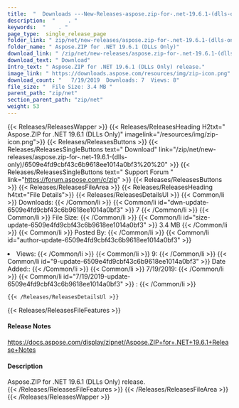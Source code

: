 ```yaml
---
title:  "  Downloads ---New-Releases-aspose.zip-for-.net-19.6.1-(dlls-only) . " 
description:  "    . " 
keywords:  "    . " 
page_type:  single_release_page
folder_link: " zip/net/new-releases/aspose.zip-for-.net-19.6.1-(dlls-only)/"
folder_name: " Aspose.ZIP for .NET 19.6.1 (DLLs Only)"
download_link: " /zip/net/new-releases/aspose.zip-for-.net-19.6.1-(dlls-only)/6509e4fd9cbf43c6b9618ee1014a0bf3"
download_text: " Download"
Intro_text: " Aspose.ZIP for .NET 19.6.1 (DLLs Only) release."
image_link: " https://downloads.aspose.com/resources/img/zip-icon.png"
download_count: "   7/19/2019  Downloads: 7  Views: 8"
file_size: "  File Size: 3.4 MB "
parent_path: "zip/net"
section_parent_path: "zip/net"
weight: 53 
---
```


{{< Releases/ReleasesWapper >}}
  {{< Releases/ReleasesHeading H2txt=" Aspose.ZIP for .NET 19.6.1 (DLLs Only)" imagelink="/resources/img/zip-icon.png">}}
  {{< Releases/ReleasesButtons >}}
    {{< Releases/ReleasesSingleButtons text=" Download" link="/zip/net/new-releases/aspose.zip-for-.net-19.6.1-(dlls-only)/6509e4fd9cbf43c6b9618ee1014a0bf3%20%20" >}}
    {{< Releases/ReleasesSingleButtons text=" Support Forum " link="https://forum.aspose.com/c/zip" >}}
  {{< Releases/ReleasesButtons >}}
  {{< Releases/ReleasesFileArea >}}
    {{< Releases/ReleasesHeading h4txt="File Details">}}
    {{< Releases/ReleasesDetailsUl >}}
            {{< Common/li  >}} Downloads: {{< /Common/li >}} 
      {{< Common/li id="dwn-update-6509e4fd9cbf43c6b9618ee1014a0bf3" >}} 7 {{< /Common/li >}} 
      {{< Common/li  >}} File Size: {{< /Common/li >}} 
      {{< Common/li id="size-update-6509e4fd9cbf43c6b9618ee1014a0bf3" >}} 3.4 MB {{< /Common/li >}} 
      {{< Common/li  >}} Posted By: {{< /Common/li >}} 
      {{< Common/li id="author-update-6509e4fd9cbf43c6b9618ee1014a0bf3" >}} <li>Views: {{< /Common/li >}} 
      {{< Common/li  >}} 9: {{< /Common/li >}} 
      {{< Common/li id="9-update-6509e4fd9cbf43c6b9618ee1014a0bf3" >}} Date Added:: {{< /Common/li >}} 
      {{< Common/li  >}} 7/19/2019: {{< /Common/li >}} 
      {{< Common/li id="7/19/2019-update-6509e4fd9cbf43c6b9618ee1014a0bf3" >}} : {{< /Common/li >}} 

    {{< /Releases/ReleasesDetailsUl >}}

  {{< Releases/ReleasesFileFeatures >}}
      <h4>Release Notes</h4><div><a href="https://docs.aspose.com/display/zipnet/Aspose.ZIP+for+.NET+19.6.1+Release+Notes">https://docs.aspose.com/display/zipnet/Aspose.ZIP+for+.NET+19.6.1+Release+Notes</a></div><h4>Description</h4><div class="HTMLDescription">Aspose.ZIP for .NET 19.6.1 (DLLs Only) release.</div>
  {{< /Releases/ReleasesFileFeatures >}}
 {{< /Releases/ReleasesFileArea >}}
{{< /Releases/ReleasesWapper >}}


